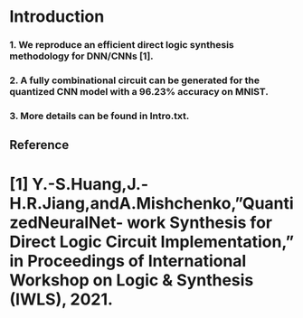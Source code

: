 # Introduction
### 1. We reproduce an efficient direct logic synthesis methodology for DNN/CNNs [1].
### 2. A fully combinational circuit can be generated for the quantized CNN model with a 96.23% accuracy on MNIST.
### 3. More details can be found in Intro.txt.
## Reference
# [1] Y.-S.Huang,J.-H.R.Jiang,andA.Mishchenko,”QuantizedNeuralNet- work Synthesis for Direct Logic Circuit Implementation,” in Proceedings of International Workshop on Logic & Synthesis (IWLS), 2021.
